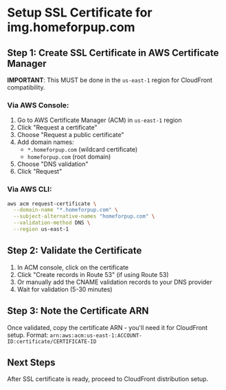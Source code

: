 # Setup SSL Certificate for img.homeforpup.com

## Step 1: Create SSL Certificate in AWS Certificate Manager

**IMPORTANT**: This MUST be done in the `us-east-1` region for CloudFront compatibility.

### Via AWS Console:
1. Go to AWS Certificate Manager (ACM) in `us-east-1` region
2. Click "Request a certificate"
3. Choose "Request a public certificate"
4. Add domain names:
   - `*.homeforpup.com` (wildcard certificate)
   - `homeforpup.com` (root domain)
5. Choose "DNS validation"
6. Click "Request"

### Via AWS CLI:
```bash
aws acm request-certificate \
  --domain-name "*.homeforpup.com" \
  --subject-alternative-names "homeforpup.com" \
  --validation-method DNS \
  --region us-east-1
```

## Step 2: Validate the Certificate

1. In ACM console, click on the certificate
2. Click "Create records in Route 53" (if using Route 53)
3. Or manually add the CNAME validation records to your DNS provider
4. Wait for validation (5-30 minutes)

## Step 3: Note the Certificate ARN

Once validated, copy the certificate ARN - you'll need it for CloudFront setup.
Format: `arn:aws:acm:us-east-1:ACCOUNT-ID:certificate/CERTIFICATE-ID`

## Next Steps

After SSL certificate is ready, proceed to CloudFront distribution setup.
